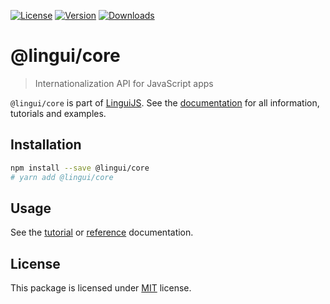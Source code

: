 [![License][badge-license]][license]
[![Version][badge-version]][package]
[![Downloads][badge-downloads]][package]

# @lingui/core

> Internationalization API for JavaScript apps

`@lingui/core` is part of [LinguiJS][linguijs]. See the [documentation][documentation] for all information, tutorials and examples.

## Installation

```sh
npm install --save @lingui/core
# yarn add @lingui/core
```

## Usage

See the [tutorial][tutorial] or [reference][reference] documentation.

## License

This package is licensed under [MIT][license] license.

[license]: https://github.com/lingui/js-lingui/blob/main/LICENSE
[linguijs]: https://github.com/lingui/js-lingui
[documentation]: https://lingui.dev
[tutorial]: https://lingui.dev/tutorials/javascript
[reference]: https://lingui.dev/ref/core
[package]: https://www.npmjs.com/package/@lingui/core
[badge-downloads]: https://img.shields.io/npm/dw/@lingui/core.svg
[badge-version]: https://img.shields.io/npm/v/@lingui/core.svg
[badge-license]: https://img.shields.io/npm/l/@lingui/core.svg
